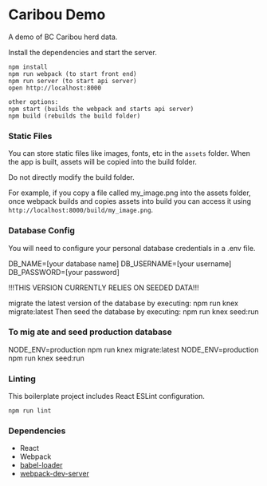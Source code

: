 Caribou Demo
=====================

A demo of BC Caribou herd data.


Install the dependencies and start the server.

```
npm install
npm run webpack (to start front end)
npm run server (to start api server)
open http://localhost:8000

other options:
npm start (builds the webpack and starts api server)
npm build (rebuilds the build folder)
```

### Static Files

You can store static files like images, fonts, etc in the `assets` folder. When the app is built, assets will be copied into the build folder.

Do not directly modify the build folder.

For example, if you copy a file called my_image.png into the assets folder, once webpack builds and copies assets into build you can access it using `http://localhost:8000/build/my_image.png`.

### Database Config

You will need to configure your personal database credentials in a .env file.

DB_NAME=[your database name]
DB_USERNAME=[your username]
DB_PASSWORD=[your password]

!!!THIS VERSION CURRENTLY RELIES ON SEEDED DATA!!!

migrate the latest version of the database by executing:
  npm run knex migrate:latest
Then seed the database by executing:
  npm run knex seed:run

### To mig ate and seed production database

  NODE_ENV=production npm run knex migrate:latest
  NODE_ENV=production npm run knex seed:run

### Linting

This boilerplate project includes React ESLint configuration.

```
npm run lint
```

### Dependencies

* React
* Webpack
* [babel-loader](https://github.com/babel/babel-loader)
* [webpack-dev-server](https://github.com/webpack/webpack-dev-server)
